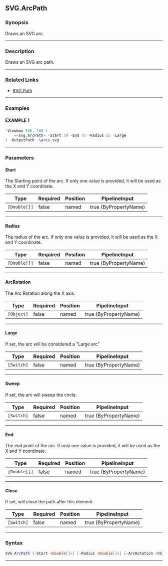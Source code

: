 SVG.ArcPath
-----------
### Synopsis
Draws an SVG arc.

---
### Description

Draws an SVG arc path.

---
### Related Links
* [SVG.Path](SVG.Path.md)



---
### Examples
#### EXAMPLE 1
```PowerShell
-Viewbox 100, 100 (
    =<svg.ArcPath> -Start 50 -End 75 -Radius 25 -Large
) -OutputPath .\arcs.svg
```

---
### Parameters
#### **Start**

The Starting point of the arc.
If only one value is provided, it will be used as the X and Y coordinate.






|Type        |Required|Position|PipelineInput        |
|------------|--------|--------|---------------------|
|`[Double[]]`|false   |named   |true (ByPropertyName)|



---
#### **Radius**

The radius of the arc.
If only one value is provided, it will be used as the X and Y coordinate.






|Type        |Required|Position|PipelineInput        |
|------------|--------|--------|---------------------|
|`[Double[]]`|false   |named   |true (ByPropertyName)|



---
#### **ArcRotation**

The Arc Rotation along the X axis.






|Type      |Required|Position|PipelineInput        |
|----------|--------|--------|---------------------|
|`[Object]`|false   |named   |true (ByPropertyName)|



---
#### **Large**

If set, the arc will be considered a "Large arc"






|Type      |Required|Position|PipelineInput        |
|----------|--------|--------|---------------------|
|`[Switch]`|false   |named   |true (ByPropertyName)|



---
#### **Sweep**

If set, the arc will sweep the circle.






|Type      |Required|Position|PipelineInput        |
|----------|--------|--------|---------------------|
|`[Switch]`|false   |named   |true (ByPropertyName)|



---
#### **End**

The end point of the arc.
If only one value is provided, it will be used as the X and Y coordinate.






|Type        |Required|Position|PipelineInput        |
|------------|--------|--------|---------------------|
|`[Double[]]`|false   |named   |true (ByPropertyName)|



---
#### **Close**

If set, will close the path after this element.






|Type      |Required|Position|PipelineInput        |
|----------|--------|--------|---------------------|
|`[Switch]`|false   |named   |true (ByPropertyName)|



---
### Syntax
```PowerShell
SVG.ArcPath [-Start <Double[]>] [-Radius <Double[]>] [-ArcRotation <Object>] [-Large] [-Sweep] [-End <Double[]>] [-Close] [<CommonParameters>]
```
---
